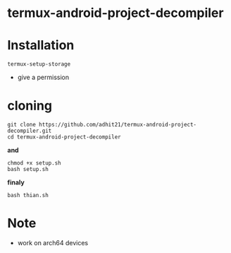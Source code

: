 # termux-android-project-decompiler

# Installation
```
termux-setup-storage
```
- give a permission
# cloning
```
git clone https://github.com/adhit21/termux-android-project-decompiler.git
cd termux-android-project-decompiler
```
**and**

```
chmod +x setup.sh
bash setup.sh

```
**finaly**
```
bash thian.sh

```


# Note
- work on arch64 devices
